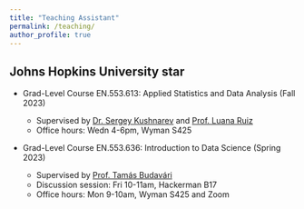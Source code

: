 ```yaml
---
title: "Teaching Assistant"
permalink: /teaching/
author_profile: true
---
```


Johns Hopkins University star
------

- Grad-Level Course EN.553.613: Applied Statistics and Data Analysis (Fall 2023)
    - Supervised by [Dr. Sergey Kushnarev](https://engineering.jhu.edu/ams/faculty/sergey-kushnarev/) and [Prof. Luana Ruiz](https://luanaruiz9.github.io/)
    - Office hours: Wedn 4-6pm, Wyman S425

- Grad-Level Course EN.553.636: Introduction to Data Science (Spring 2023)
    - Supervised by [Prof. Tamás Budavári](https://engineering.jhu.edu/faculty/tamas-budavari/)
    - Discussion session: Fri 10-11am, Hackerman B17
    - Office hours: Mon 9-10am, Wyman S425 and Zoom



